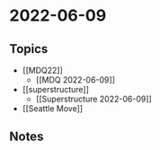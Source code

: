 # 2022-06-09
## Topics
- [[MDQ22]]
	- [[MDQ 2022-06-09]]
- [[superstructure]]
	- [[Superstructure 2022-06-09]]
- [[Seattle Move]]
## Notes